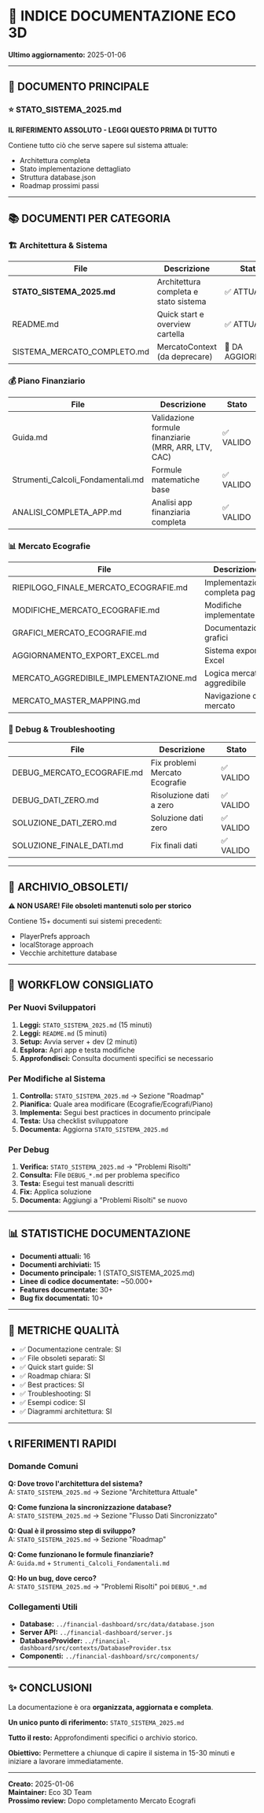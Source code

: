 # 📑 INDICE DOCUMENTAZIONE ECO 3D

**Ultimo aggiornamento:** 2025-01-06

---

## 🎯 DOCUMENTO PRINCIPALE

### ⭐ **STATO_SISTEMA_2025.md**
**IL RIFERIMENTO ASSOLUTO - LEGGI QUESTO PRIMA DI TUTTO**

Contiene tutto ciò che serve sapere sul sistema attuale:
- Architettura completa
- Stato implementazione dettagliato
- Struttura database.json
- Roadmap prossimi passi

---

## 📚 DOCUMENTI PER CATEGORIA

### 🏗️ Architettura & Sistema

| File | Descrizione | Stato |
|------|-------------|-------|
| **STATO_SISTEMA_2025.md** | Architettura completa e stato sistema | ✅ ATTUALE |
| README.md | Quick start e overview cartella | ✅ ATTUALE |
| SISTEMA_MERCATO_COMPLETO.md | MercatoContext (da deprecare) | 🔄 DA AGGIORNARE |

### 💰 Piano Finanziario

| File | Descrizione | Stato |
|------|-------------|-------|
| Guida.md | Validazione formule finanziarie (MRR, ARR, LTV, CAC) | ✅ VALIDO |
| Strumenti_Calcoli_Fondamentali.md | Formule matematiche base | ✅ VALIDO |
| ANALISI_COMPLETA_APP.md | Analisi app finanziaria completa | ✅ VALIDO |

### 📊 Mercato Ecografie

| File | Descrizione | Stato |
|------|-------------|-------|
| RIEPILOGO_FINALE_MERCATO_ECOGRAFIE.md | Implementazione completa pagina | ✅ VALIDO |
| MODIFICHE_MERCATO_ECOGRAFIE.md | Modifiche implementate | ✅ VALIDO |
| GRAFICI_MERCATO_ECOGRAFIE.md | Documentazione grafici | ✅ VALIDO |
| AGGIORNAMENTO_EXPORT_EXCEL.md | Sistema export Excel | ✅ VALIDO |
| MERCATO_AGGREDIBILE_IMPLEMENTAZIONE.md | Logica mercato aggredibile | ✅ VALIDO |
| MERCATO_MASTER_MAPPING.md | Navigazione dati mercato | ✅ VALIDO |

### 🐛 Debug & Troubleshooting

| File | Descrizione | Stato |
|------|-------------|-------|
| DEBUG_MERCATO_ECOGRAFIE.md | Fix problemi Mercato Ecografie | ✅ VALIDO |
| DEBUG_DATI_ZERO.md | Risoluzione dati a zero | ✅ VALIDO |
| SOLUZIONE_DATI_ZERO.md | Soluzione dati zero | ✅ VALIDO |
| SOLUZIONE_FINALE_DATI.md | Fix finali dati | ✅ VALIDO |

---

## 📁 ARCHIVIO_OBSOLETI/

**⚠️ NON USARE! File obsoleti mantenuti solo per storico**

Contiene 15+ documenti sui sistemi precedenti:
- PlayerPrefs approach
- localStorage approach
- Vecchie architetture database

---

## 🚀 WORKFLOW CONSIGLIATO

### Per Nuovi Sviluppatori

1. **Leggi:** `STATO_SISTEMA_2025.md` (15 minuti)
2. **Leggi:** `README.md` (5 minuti)
3. **Setup:** Avvia server + dev (2 minuti)
4. **Esplora:** Apri app e testa modifiche
5. **Approfondisci:** Consulta documenti specifici se necessario

### Per Modifiche al Sistema

1. **Controlla:** `STATO_SISTEMA_2025.md` → Sezione "Roadmap"
2. **Pianifica:** Quale area modificare (Ecografie/Ecografi/Piano)
3. **Implementa:** Segui best practices in documento principale
4. **Testa:** Usa checklist sviluppatore
5. **Documenta:** Aggiorna `STATO_SISTEMA_2025.md`

### Per Debug

1. **Verifica:** `STATO_SISTEMA_2025.md` → "Problemi Risolti"
2. **Consulta:** File `DEBUG_*.md` per problema specifico
3. **Testa:** Esegui test manuali descritti
4. **Fix:** Applica soluzione
5. **Documenta:** Aggiungi a "Problemi Risolti" se nuovo

---

## 📊 STATISTICHE DOCUMENTAZIONE

- **Documenti attuali:** 16
- **Documenti archiviati:** 15
- **Documento principale:** 1 (STATO_SISTEMA_2025.md)
- **Linee di codice documentate:** ~50.000+
- **Features documentate:** 30+
- **Bug fix documentati:** 10+

---

## 🎯 METRICHE QUALITÀ

- ✅ Documentazione centrale: SI
- ✅ File obsoleti separati: SI
- ✅ Quick start guide: SI
- ✅ Roadmap chiara: SI
- ✅ Best practices: SI
- ✅ Troubleshooting: SI
- ✅ Esempi codice: SI
- ✅ Diagrammi architettura: SI

---

## 📞 RIFERIMENTI RAPIDI

### Domande Comuni

**Q: Dove trovo l'architettura del sistema?**  
A: `STATO_SISTEMA_2025.md` → Sezione "Architettura Attuale"

**Q: Come funziona la sincronizzazione database?**  
A: `STATO_SISTEMA_2025.md` → Sezione "Flusso Dati Sincronizzato"

**Q: Qual è il prossimo step di sviluppo?**  
A: `STATO_SISTEMA_2025.md` → Sezione "Roadmap"

**Q: Come funzionano le formule finanziarie?**  
A: `Guida.md` + `Strumenti_Calcoli_Fondamentali.md`

**Q: Ho un bug, dove cerco?**  
A: `STATO_SISTEMA_2025.md` → "Problemi Risolti" poi `DEBUG_*.md`

### Collegamenti Utili

- **Database:** `../financial-dashboard/src/data/database.json`
- **Server API:** `../financial-dashboard/server.js`
- **DatabaseProvider:** `../financial-dashboard/src/contexts/DatabaseProvider.tsx`
- **Componenti:** `../financial-dashboard/src/components/`

---

## ✨ CONCLUSIONI

La documentazione è ora **organizzata, aggiornata e completa**.

**Un unico punto di riferimento:** `STATO_SISTEMA_2025.md`

**Tutto il resto:** Approfondimenti specifici o archivio storico.

**Obiettivo:** Permettere a chiunque di capire il sistema in 15-30 minuti e iniziare a lavorare immediatamente.

---

**Creato:** 2025-01-06  
**Maintainer:** Eco 3D Team  
**Prossimo review:** Dopo completamento Mercato Ecografi
